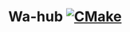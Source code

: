 # Wa-hub [![CMake](https://img.shields.io/github/actions/workflow/status/kiddersmxj/wa-hub/cmake.yml?style=for-the-badge)](https://github.com/kiddersmxj/wa-hub/actions/workflows/cmake.yml)

